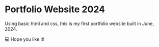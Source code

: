 # Portfolio Website 2024
Using basic html and css, this is my first portfolio website built in June, 2024. 

💻 Hope you like it!
